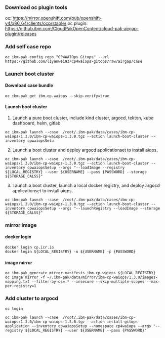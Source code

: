 ### Download oc plugin tools

oc: https://mirror.openshift.com/pub/openshift-v4/x86_64/clients/ocp/stable/
oc plugin: https://github.ibm.com/CloudPakOpenContent/cloud-pak-airgap-plugin/releases

### Add self case repo

```
oc ibm-pak config repo "CP4WAIOps Gitops" --url https://github.com/liyanwei93/cp4waiops-gitops/raw/airgap/case
```

### Launch boot cluster

#### Download case bundle

```
oc ibm-pak get ibm-cp-waiops --skip-verify=true
```

#### Launch boot cluster

1. Launch a pure boot cluster, include kind cluster, argocd, tekton, kube dashboard, helm, gitlab

```
oc ibm-pak launch --case  /root/.ibm-pak/data/cases/ibm-cp-waiops/1.3.0/ibm-cp-waiops-1.3.0.tgz --action launch-boot-cluster --inventory cpwaiopsSetu
```

2. Launch a boot cluster and deploy argocd applicationset to install aiops.

```
oc ibm-pak launch --case  /root/.ibm-pak/data/cases/ibm-cp-waiops/1.3.0/ibm-cp-waiops-1.3.0.tgz --action launch-boot-cluster --inventory cpwaiopsSetup --args "--loadImage --registry ${LOCAL_REGISTRY} --user ${USERNAME} --pass {PASSWORD} --storage ${STORAGE_CALSS}"
```

3. Launch a boot cluster, launch a local docker registry, and deploy argocd applicationset to install aiops.

```
oc ibm-pak launch --case  /root/.ibm-pak/data/cases/ibm-cp-waiops/1.3.0/ibm-cp-waiops-1.3.0.tgz --action launch-boot-cluster --inventory cpwaiopsSetup --args "--launchRegistry --loadImage --storage ${STORAGE_CALSS}"
```

### mirror image

#### docker login

```
docker login cp.icr.io
docker login ${LOCAL_REGISTRY} -u ${USERNAME} -p {PASSWORD}
```

#### image mirror

```
oc ibm-pak generate mirror-manifests ibm-cp-waiops ${LOCAL_REGISTRY}
oc image mirror -f ~/.ibm-pak/data/mirror/ibm-cp-waiops/1.3.0/images-mapping.txt --filter-by-os=.* --insecure --skip-multiple-scopes --max-per-registry=1
```

### Add cluster to argocd

```
oc login

oc ibm-pak launch --case  /root/.ibm-pak/data/cases/ibm-cp-waiops/1.3.0/ibm-cp-waiops-1.3.0.tgz --action install-gitops-application --inventory cpwaiopsSetup --namespace cp4waiops --args "--registry ${LOCAL_REGISTRY} --user ${USERNAME} --pass {PASSWORD}"
```
